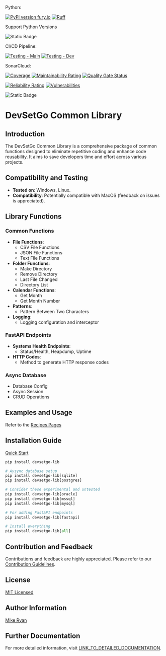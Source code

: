 Python:

[![PyPI version fury.io](https://badge.fury.io/py/devsetgo-lib.svg)](https://pypi.python.org/pypi/devsetgo-lib/)
[![Ruff](https://img.shields.io/endpoint?url=https://raw.githubusercontent.com/astral-sh/ruff/main/assets/badge/v2.json)](https://github.com/astral-sh/ruff)


Support Python Versions

![Static Badge](https://img.shields.io/badge/Python-3.12%20%7C%203.11%20%7C%203.10%20%7C%203.9-blue)


CI/CD Pipeline:

[![Testing - Main](https://github.com/devsetgo/devsetgo_lib/actions/workflows/testing.yml/badge.svg?branch=main)](https://github.com/devsetgo/devsetgo_lib/actions/workflows/testing.yml)
[![Testing - Dev](https://github.com/devsetgo/devsetgo_lib/actions/workflows/testing.yml/badge.svg?branch=dev)](https://github.com/devsetgo/devsetgo_lib/actions/workflows/testing.yml)

SonarCloud:

[![Coverage](https://sonarcloud.io/api/project_badges/measure?project=devsetgo_devsetgo_lib&metric=coverage)](https://sonarcloud.io/dashboard?id=devsetgo_devsetgo_lib)
[![Maintainability Rating](https://sonarcloud.io/api/project_badges/measure?project=devsetgo_devsetgo_lib&metric=sqale_rating)](https://sonarcloud.io/dashboard?id=devsetgo_devsetgo_lib)
[![Quality Gate Status](https://sonarcloud.io/api/project_badges/measure?project=devsetgo_devsetgo_lib&metric=alert_status)](https://sonarcloud.io/dashboard?id=devsetgo_devsetgo_lib)

[![Reliability Rating](https://sonarcloud.io/api/project_badges/measure?project=devsetgo_devsetgo_lib&metric=reliability_rating)](https://sonarcloud.io/dashboard?id=devsetgo_devsetgo_lib)
[![Vulnerabilities](https://sonarcloud.io/api/project_badges/measure?project=devsetgo_devsetgo_lib&metric=vulnerabilities)](https://sonarcloud.io/dashboard?id=devsetgo_devsetgo_lib)

![Static Badge](https://img.shields.io/badge/Documentation-v0.12.2-blue?link=https%3A%2F%2Fdevsetgo.github.io%2Fdevsetgo_lib)


# DevSetGo Common Library

## Introduction
The DevSetGo Common Library is a comprehensive package of common functions designed to eliminate repetitive coding and enhance code reusability. It aims to save developers time and effort across various projects.

## Compatibility and Testing
- **Tested on**: Windows, Linux.
- **Compatibility**: Potentially compatible with MacOS (feedback on issues is appreciated).

## Library Functions
### Common Functions
- **File Functions**:
  - CSV File Functions
  - JSON File Functions
  - Text File Functions
- **Folder Functions**:
  - Make Directory
  - Remove Directory
  - Last File Changed
  - Directory List
- **Calendar Functions**:
  - Get Month
  - Get Month Number
- **Patterns**:
  - Pattern Between Two Characters
- **Logging**:
  - Logging configuration and interceptor

### FastAPI Endpoints
- **Systems Health Endpoints**:
  - Status/Health, Heapdump, Uptime
- **HTTP Codes**:
  - Method to generate HTTP response codes

### Async Database
- Database Config
- Async Session
- CRUD Operations

## Examples and Usage
Refer to the [Recipes Pages](https://devsetgo.github.io/devsetgo_lib/recipes/fastapi/)

## Installation Guide
[Quick Start](https://devsetgo.github.io/devsetgo_lib/quickstart/)

```python
pip install devsetgo-lib

# Aysync database setup
pip install devsetgo-lib[sqlite]
pip install devsetgo-lib[postgres]

# Consider these experimental and untested
pip install devsetgo-lib[oracle]
pip install devsetgo-lib[mssql]
pip install devsetgo-lib[mysql]

# For adding FastAPI endpoints
pip install devsetgo-lib[fastapi]

# Install everything
pip install devsetgo-lib[all]
```


## Contribution and Feedback
Contributions and feedback are highly appreciated. Please refer to our [Contribution Guidelines](https://github.com/devsetgo/devsetgo_lib/blob/main/CONTRIBUTING.md).

## License
[MIT Licensed](https://github.com/devsetgo/devsetgo_lib/blob/main/LICENSE)

## Author Information
[Mike Ryan](https://github.com/devsetgo)

## Further Documentation
For more detailed information, visit [LINK_TO_DETAILED_DOCUMENTATION](https://devsetgo.github.io/devsetgo_lib/).
